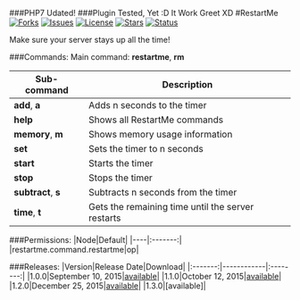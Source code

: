 ###PHP7 Udated!
###Plugin Tested, Yet :D It Work Greet XD
#RestartMe
[![Forks](https://img.shields.io/github/forks/NebulaLabs/RestartMe-PM.svg?style=flat-square)](https://github.com/NebulaLabs/RestartMe-PM/network)
[![Issues](http://img.shields.io/github/issues-raw/NebulaLabs/RestartMe-PM.svg?style=flat-square)](https://github.com/NebulaLabs/RestartMe-PM/issues)
[![License](https://img.shields.io/badge/license-MIT-red.svg?style=flat-square)](https://github.com/NebulaLabs/RestartMe-PM/blob/master/LICENSE.txt)
[![Stars](https://img.shields.io/github/stars/NebulaLabs/RestartMe-PM.svg?style=flat-square)](https://github.com/NebulaLabs/RestartMe-PM/stargazers)
[![Status](https://img.shields.io/badge/status-active-green.svg?style=flat-square)](https://github.com/NebulaLabs/RestartMe-PM)

Make sure your server stays up all the time!

###Commands:
Main command: **restartme**, **rm**

|Sub-command|Description|
|-----------|-----------|
|**add**, **a**|Adds n seconds to the timer|
|**help**|Shows all RestartMe commands|
|**memory**, **m**|Shows memory usage information|
|**set**|Sets the timer to n seconds|
|**start**|Starts the timer|
|**stop**|Stops the timer|
|**subtract**, **s**|Subtracts n seconds from the timer|
|**time**, **t**|Gets the remaining time until the server restarts|

###Permissions:
|Node|Default|
|----|:-------:|
|restartme.command.restartme|op|

###Releases:
|Version|Release Date|Download|
|:-------:|------------|:--------:|
|1.0.0|September 10, 2015|[available](https://github.com/Gamecrafter/PocketMine-Plugins/blob/master/RestartMe/releases/RestartMe_v1.0.0.phar?raw=true)|
|1.1.0|October 12, 2015|[available](http://forums.pocketmine.net/plugins/restartme.1509/download?version=2836)|
|1.2.0|December 25, 2015|[available](http://forums.pocketmine.net/plugins/restartme.1509/download?version=2907)|
|1.3.0|[available]|
